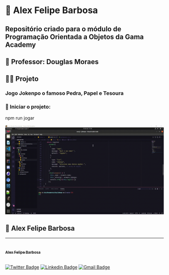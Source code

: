 # 🚀 Alex Felipe Barbosa

## Repositório criado para o módulo de Programação Orientada a Objetos da Gama Academy

## 👨‍ Professor: Douglas Moraes

## 👨‍💻 Projeto

### Jogo Jokenpo o famoso Pedra, Papel e Tesoura <br>

### :mega: Iniciar o projeto:

npm run jogar

<img alt="apresentacao" src="https://github.com/AlexFelipeBarbosa/afya_gama_poo/blob/master/assets/jokenpo.gif"> <br/>

## :man: Alex Felipe Barbosa

---

<a href="http://www.alexbarbosa.info/">
 <img style="border-radius: 50%;" src="https://avatars3.githubusercontent.com/u/12144620?s=460&u=b9785347e44440d8a08fbbaf61a72288c05671e0&v=4" width="100px;" alt=""/>
 <br />
 <sub><b>Alex Felipe Barbosa</b></sub></a> <a href="http://www.alexbarbosa.info/" title="Blog"></a>
  
<br>[![Twitter Badge](https://img.shields.io/badge/-@alexf_barbosa-1ca0f1?style=flat-square&labelColor=1ca0f1&logo=twitter&logoColor=white&link=https://twitter.com/alexf_barbosa)](https://twitter.com/alexf_barbosa) [![Linkedin Badge](https://img.shields.io/badge/-AlexFelipeBarbosa-blue?style=flat-square&logo=Linkedin&logoColor=white&link=https://www.linkedin.com/in/alexfelipebarbosa/)](https://www.linkedin.com/in/alexfelipebarbosa/) 
[![Gmail Badge](https://img.shields.io/badge/-alex@alexbarbosa.info-c14438?style=flat-square&logo=Gmail&logoColor=white&link=mailto:alex@alexbarbosa.info)](mailto:alex@alexbarbosa.info)
